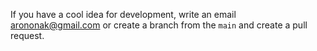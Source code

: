 If you have a cool idea for development, write an email arononak@gmail.com or create a branch from the ```main``` and create a pull request.
